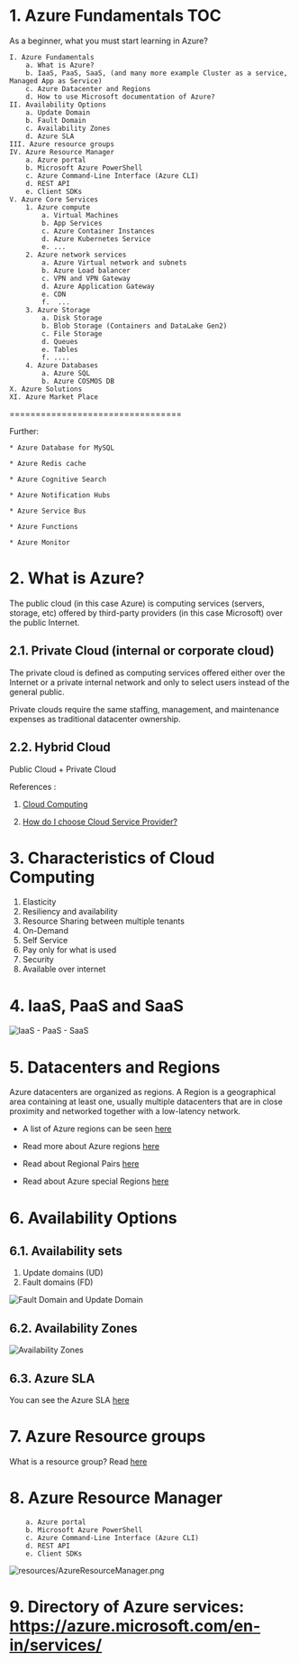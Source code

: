 # 1. Azure Fundamentals TOC
As a beginner, what you must start learning in Azure?

    I. Azure Fundamentals
        a. What is Azure?
        b. IaaS, PaaS, SaaS, (and many more example Cluster as a service, Managed App as Service)
        c. Azure Datacenter and Regions
        d. How to use Microsoft documentation of Azure?
    II. Availability Options
        a. Update Domain
        b. Fault Domain
        c. Availability Zones
        d. Azure SLA
    III. Azure resource groups
    IV. Azure Resource Manager 
        a. Azure portal
        b. Microsoft Azure PowerShell
        c. Azure Command-Line Interface (Azure CLI)
        d. REST API
        e. Client SDKs
    V. Azure Core Services
        1. Azure compute
            a. Virtual Machines
            b. App Services
            c. Azure Container Instances
            d. Azure Kubernetes Service
            e. ...
        2. Azure network services
            a. Azure Virtual network and subnets
            b. Azure Load balancer
            c. VPN and VPN Gateway
            d. Azure Application Gateway
            e. CDN
            f.  ...
        3. Azure Storage
            a. Disk Storage
            b. Blob Storage (Containers and DataLake Gen2)
            c. File Storage
            d. Queues
            e. Tables
            f. ....
        4. Azure Databases
            a. Azure SQL
            b. Azure COSMOS DB
    X. Azure Solutions
    XI. Azure Market Place

=================================

Further:

    * Azure Database for MySQL 

    * Azure Redis cache

    * Azure Cognitive Search

    * Azure Notification Hubs

    * Azure Service Bus

    * Azure Functions

    * Azure Monitor



# 2. What is Azure? 

The public cloud (in this case Azure) is computing services (servers, storage, etc) offered by third-party providers (in this case Microsoft) over the public Internet.

## 2.1. Private Cloud (internal or corporate cloud)
The private cloud is defined as computing services offered either over the Internet or a private internal network and only to select users instead of the general public.

Private clouds require the same staffing, management, and maintenance expenses as traditional datacenter ownership.

## 2.2. Hybrid Cloud

Public Cloud + Private Cloud

References :

1. [Cloud Computing](https://azure.microsoft.com/en-in/overview/choosing-a-cloud-service-provider/)

2. [How do I choose Cloud Service Provider?](https://azure.microsoft.com/en-in/overview/choosing-a-cloud-service-provider/)


# 3. Characteristics of Cloud Computing
1. Elasticity
2. Resiliency and availability
3. Resource Sharing between multiple tenants
4. On-Demand
5. Self Service
6. Pay only for what is used 
7. Security
8. Available over internet

# 4. IaaS, PaaS and SaaS



![IaaS - PaaS - SaaS](resources/iaas-paas-saas.png)

# 5. Datacenters and Regions
Azure datacenters are organized as regions. 
A Region is a geographical area containing at least one, usually multiple datacenters that are in close proximity and networked together with a low-latency network.
* A list of Azure regions can be seen [here](https://azure.microsoft.com/en-us/global-infrastructure/geographies/)

* Read more about Azure regions [here](https://docs.microsoft.com/en-us/azure/virtual-machines/regions)

* Read about Regional Pairs [here](https://docs.microsoft.com/en-us/azure/best-practices-availability-paired-regions#what-are-paired-regions?azure-portal=true)

* Read about Azure special Regions [here](https://docs.microsoft.com/en-us/azure/virtual-machines/regions#special-azure-regions)


# 6. Availability Options

## 6.1. Availability sets
1. Update domains (UD)  
2. Fault domains (FD) 

![Fault Domain and Update Domain](resources/FaultDomainUpdateDomain.png)

## 6.2. Availability Zones

![ Availability Zones](resources/AvailabilityZones.png)


## 6.3. Azure SLA
You can see the Azure SLA [here](https://azure.microsoft.com/en-us/support/legal/sla/summary/)


# 7. Azure Resource groups

What is a resource group? Read [here](https://docs.microsoft.com/en-us/azure/azure-resource-manager/management/manage-resource-groups-portal#what-is-a-resource-group)

# 8. Azure Resource Manager 
        a. Azure portal
        b. Microsoft Azure PowerShell
        c. Azure Command-Line Interface (Azure CLI)
        d. REST API
        e. Client SDKs

![resources/AzureResourceManager.png](resources/AzureResourceManager.png)

  
# 
  
   
# 9. Directory of Azure services: https://azure.microsoft.com/en-in/services/
